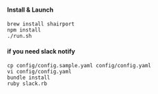 #### Install & Launch

```
brew install shairport
npm install
./run.sh
```

#### if you need slack notify

```
cp config/config.sample.yaml config/config.yaml
vi config/config.yaml
bundle install
ruby slack.rb
```
